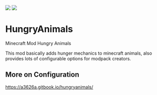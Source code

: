 ![](http://cf.way2muchnoise.eu/full_hungryanimals_downloads.svg) ![](http://cf.way2muchnoise.eu/versions/hungryanimals.svg)

# HungryAnimals
Minecraft Mod Hungry Animals

This mod basically adds hunger mechanics to minecraft animals, also provides lots of configurable options for modpack creators.


## More on Configuration
https://a3626a.gitbook.io/hungryanimals/